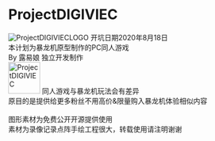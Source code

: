 # ProjectDIGIVIEC
<img src="https://i.imgur.com/IELjXOE.jpg" alt="ProjectDIGIVIECLOGO"/>
开坑日期2020年8月18日<br>
本计划为暴龙机原型制作的PC同人游戏<br>
By 露易娘 独立开发制作<br>
<img src="https://i.imgur.com/WG1EWVO.gif" alt="ProjectDIGIVIEC" height="64px"/>
同人游戏与暴龙机玩法会有差异<br>
原目的是提供给更多粉丝不用高价&限量购入暴龙机体验相似内容<br>
<br>
图形素材为免费公开开源提供使用<br>
素材为录像记录点阵手绘工程很大，转载使用请注明谢谢<br>



